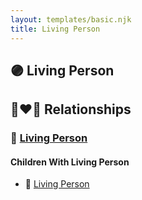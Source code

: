 ```yaml
---
layout: templates/basic.njk
title: Living Person
---
```

## 🟣 Living Person


## 👩‍❤️‍👨 Relationships

### 🔵 [Living Person](/people/4/41896379)

#### Children With Living Person
* 🔵 [Living Person](/people/9/99720622)